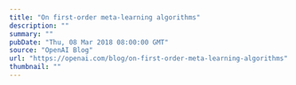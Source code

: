 ```yaml
---
title: "On first-order meta-learning algorithms"
description: ""
summary: ""
pubDate: "Thu, 08 Mar 2018 08:00:00 GMT"
source: "OpenAI Blog"
url: "https://openai.com/blog/on-first-order-meta-learning-algorithms"
thumbnail: ""
---
```


